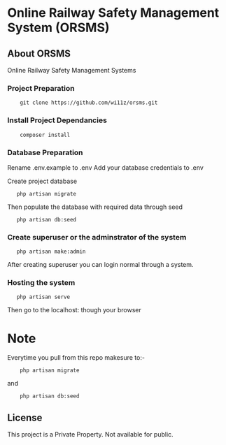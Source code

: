 # Online Railway Safety Management System (ORSMS)

## About ORSMS
Online Railway Safety Management Systems

### Project Preparation
```
    git clone https://github.com/wi11z/orsms.git
```

### Install Project Dependancies
```
    composer install
```

### Database Preparation
    
   Rename .env.example to .env 
   Add your database credentials to .env 
 
 Create project database
 ```
    php artisan migrate
 ```
 
 Then populate the database with required data through seed
 ```
    php artisan db:seed
 ```
 ### Create superuser or the adminstrator of the system
 ```
    php artisan make:admin
 ```
 
 After creating superuser you can login normal through a system.
 
 ### Hosting the system
 ```
    php artisan serve
 ```
 
 Then go to the localhost:<port-number> though your browser
    
 # Note
    
   Everytime you pull from this repo makesure to:-
   ```
       php artisan migrate
   ```
   and
   ```
       php artisan db:seed
   ```

## License

This project is a Private Property. Not available for public.
